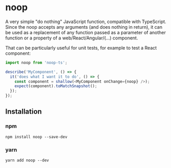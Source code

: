 # noop

A very simple "do nothing" JavaScript function, compatible with TypeScript.
Since the noop accepts any arguments (and does nothing in return), it can be used as a replacement of any function passed as a parameter of another function or a property of a web/React/Angular/(...) component.

That can be particularly useful for unit tests, for example to test a React component:

```javascript
import noop from 'noop-ts';

describe('MyComponent', () => {
  it('does what I want it to do', () => {
    const component = shallow(<MyComponent onChange={noop} />);
    expect(component).toMatchSnapshot();
  });
});
```

## Installation

### npm

```
npm install noop --save-dev
```

### yarn

```
yarn add noop --dev
```

